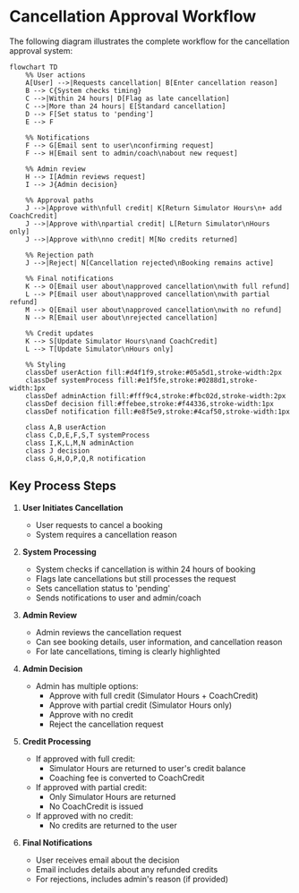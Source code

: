 # Cancellation Approval Workflow

The following diagram illustrates the complete workflow for the cancellation approval system:

```mermaid
flowchart TD
    %% User actions
    A[User] -->|Requests cancellation| B[Enter cancellation reason]
    B --> C{System checks timing}
    C -->|Within 24 hours| D[Flag as late cancellation]
    C -->|More than 24 hours| E[Standard cancellation]
    D --> F[Set status to 'pending']
    E --> F
    
    %% Notifications
    F --> G[Email sent to user\nconfirming request]
    F --> H[Email sent to admin/coach\nabout new request]
    
    %% Admin review
    H --> I[Admin reviews request]
    I --> J{Admin decision}
    
    %% Approval paths
    J -->|Approve with\nfull credit| K[Return Simulator Hours\n+ add CoachCredit]
    J -->|Approve with\npartial credit| L[Return Simulator\nHours only]
    J -->|Approve with\nno credit| M[No credits returned]
    
    %% Rejection path
    J -->|Reject| N[Cancellation rejected\nBooking remains active]
    
    %% Final notifications
    K --> O[Email user about\napproved cancellation\nwith full refund]
    L --> P[Email user about\napproved cancellation\nwith partial refund]
    M --> Q[Email user about\napproved cancellation\nwith no refund]
    N --> R[Email user about\nrejected cancellation]
    
    %% Credit updates
    K --> S[Update Simulator Hours\nand CoachCredit]
    L --> T[Update Simulator\nHours only]
    
    %% Styling
    classDef userAction fill:#d4f1f9,stroke:#05a5d1,stroke-width:2px
    classDef systemProcess fill:#e1f5fe,stroke:#0288d1,stroke-width:1px
    classDef adminAction fill:#fff9c4,stroke:#fbc02d,stroke-width:2px
    classDef decision fill:#ffebee,stroke:#f44336,stroke-width:1px
    classDef notification fill:#e8f5e9,stroke:#4caf50,stroke-width:1px
    
    class A,B userAction
    class C,D,E,F,S,T systemProcess
    class I,K,L,M,N adminAction
    class J decision
    class G,H,O,P,Q,R notification
```

## Key Process Steps

1. **User Initiates Cancellation**
   - User requests to cancel a booking
   - System requires a cancellation reason

2. **System Processing**
   - System checks if cancellation is within 24 hours of booking
   - Flags late cancellations but still processes the request
   - Sets cancellation status to 'pending'
   - Sends notifications to user and admin/coach

3. **Admin Review**
   - Admin reviews the cancellation request
   - Can see booking details, user information, and cancellation reason
   - For late cancellations, timing is clearly highlighted

4. **Admin Decision**
   - Admin has multiple options:
     * Approve with full credit (Simulator Hours + CoachCredit)
     * Approve with partial credit (Simulator Hours only)
     * Approve with no credit
     * Reject the cancellation request

5. **Credit Processing**
   - If approved with full credit:
     * Simulator Hours are returned to user's credit balance
     * Coaching fee is converted to CoachCredit
   - If approved with partial credit:
     * Only Simulator Hours are returned
     * No CoachCredit is issued
   - If approved with no credit:
     * No credits are returned to the user

6. **Final Notifications**
   - User receives email about the decision
   - Email includes details about any refunded credits
   - For rejections, includes admin's reason (if provided)
